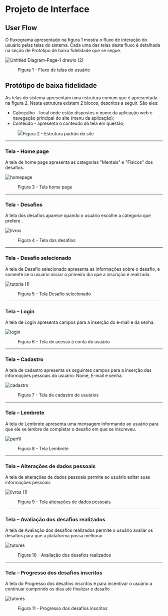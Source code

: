 
# Projeto de Interface

## User Flow

O fluxograma apresentado na figura 1 mostra o fluxo de interação do usuário pelas telas do sistema. Cada uma das telas deste fluxo é detalhada na seção de Protótipo de baixa fidelidade que se segue. 

  ![Untitled Diagram-Page-1 drawio (2)](img/flow.png)

  
<figure> 
    <figcaption>Figura 1 - Fluxo de telas do usuário
</figure> 


## Protótipo de baixa fidelidade

As telas do sistema apresentam uma estrutura comum que é apresentada na figura 2. Nesta estrutura existem 2 blocos, descritos a seguir. São eles:
<ul>
  <li>Cabeçalho - local onde estão dispostos o nome da aplicação web e navegação principal do site (menu da aplicação);</li>
  <li>Conteúdo - apresenta o conteúdo da tela em questão;</li>
</ul>

<figure> 
  <img src="img/14.png"
    <figcaption>Figura 2 - Estrutura padrão do site
</figure> 
<hr>


<h3><b>Tela - Home page</b></h3>
<p>A tela de home page apresenta as categorias "Mentais" e "Físicos" dos desafios. </p>
  
![homepage](img/4.png)

<figure> 
  <figcaption>Figura 3 - Tela home page
</figure> 
<hr>


<h3><b>Tela - Desafios </b></h3>
<p> A tela dos desafios aparece quando o usuário escolhe a categoria que prefere .</p>
  
![livros](img/5.png)

  
<figure> 
  <figcaption> Figura 4 - Tela dos desafios
</figure> 
<hr>

<h3><b>Tela - Desafio selecionado</b></h3>
<p>A tela de Desafio selecionado apresenta as informações sobre o desafio, e somente se o usuário iniciar o primeiro dia que a inscrição é realizada.</p>


![tutoria (1)](img/6.png)

  
<figure>  
    <figcaption>Figura 5 - Tela Desafio selecionado      
</figure> 
<hr>

<h3><b>Tela – Login</b></h3>
<p>A tela de Login apresenta campos para a inserção do e-mail e da senha. </p>
  
  ![login](img/2.png)


<figure> 
    <figcaption>Figura 6 - Tela de acesso à conta do usuário
</figure>
<hr>

<h3><b>Tela – Cadastro</b></h3>
<p>A tela de cadastro apresenta os seguintes campos para a inserção das informações pessoais do usuário: Nome, E-mail e senha.</p>
  
  ![cadastro](img/1.png)


<figure> 
    <figcaption>Figura 7 - Tela de cadastro de usuários
</figure>
<hr> 
  
  <h3><b>Tela – Lembrete </b></h3>
<p>A tela de Lembrete apresenta uma mensagem informando ao usuário para que ele se lembre de completar o desafio em que se inscreveu. </p>
  
![perfil](img/7.png)


<figure> 
    <figcaption>Figura 8 - Tela Lembrete
</figure>
<hr>

  <h3><b>Tela  – Alterações de dados pessoais </b></h3>
<p> A tela de alterações de dados pessoais permite ao usuário editar suas informações pessoais  </p>
  

![livros (1)](img/3.png)




<figure> 
    <figcaption>Figura 9 - Tela alterações de dados pessoais 
</figure>
 <hr>

  <h3><b>Tela – Avaliação dos desafios realizados </b></h3>
<p> A tela de Avaliação dos desafios realizados permite o usuário avaliar os desafios para que a plataforma possa melhorar </p>
  
![tutores](img/9.png)

<figure> 
    <figcaption>Figura 10 - Avaliação dos desafios realizados 
</figure>

 <hr>

  <h3><b> Tela – Progresso dos desafios inscritos </b></h3>
<p> A tela do Progresso dos desafios inscritos é para incentivar o usuário a continuar cumprindo os dias até finalizar o desafio </p>
  
![tutores](img/8.png)

<figure> 
    <figcaption>Figura 11 -  Progresso dos desafios inscritos 
</figure>

